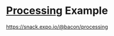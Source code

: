 # [Processing](https://github.com/processing-js/processing-js) Example

https://snack.expo.io/@bacon/processing
